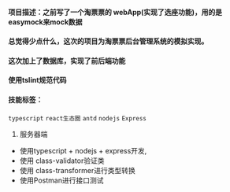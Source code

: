 #### 项目描述：之前写了一个淘票票的 webApp(实现了选座功能)，用的是easymock来mock数据
#### 总觉得少点什么，这次的项目为淘票票后台管理系统的模拟实现。
#### 这次加上了数据库，实现了前后端功能
#### 使用tslint规范代码


#### 技能标签：
```typescript```  ```react生态圈```  ```antd```  ```nodejs``` ```Express```

1. 服务器端
- 使用typescript + nodejs + express开发,
- 使用 class-validator验证类
- 使用 class-transformer进行类型转换
- 使用Postman进行接口测试